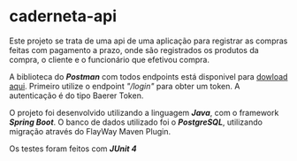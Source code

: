 # caderneta-api

Este projeto se trata de uma api de uma aplicação para registrar as compras feitas com pagamento a prazo, onde são registrados os produtos da compra, o cliente e o funcionário que efetivou compra.

A biblioteca do ***Postman*** com todos endpoints está disponivel para <a href="https://drive.google.com/file/d/1iWWpKH60t9LK_NDRrZ5cGeGX7rXABoWe/view?usp=sharing">dowload aqui</a>. Primeiro utilize o endpoint *"/login"* para obter um token. A autenticação é do tipo Baerer Token.

O projeto foi desenvolvido utilizando a linguagem ***Java***, com o framework ***Spring Boot***. O banco de dados utilizado foi o ***PostgreSQL***, utilizando migração através do FlayWay Maven Plugin.

Os testes foram feitos com ***JUnit 4***



